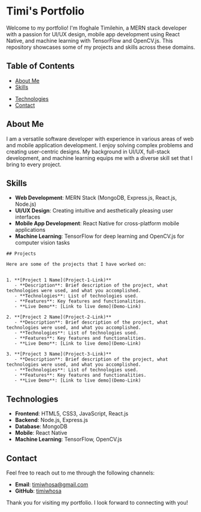 # Timi's Portfolio

Welcome to my portfolio! I'm Ifoghale Timilehin, a MERN stack developer with a passion for UI/UX design, mobile app development using React Native, and machine learning with TensorFlow and OpenCV.js. This repository showcases some of my projects and skills across these domains.

## Table of Contents

- [About Me](#about-me)
- [Skills](#skills)
<!-- - [Projects](#projects) -->
- [Technologies](#technologies)
- [Contact](#contact)

## About Me

I am a versatile software developer with experience in various areas of web and mobile application development. I enjoy solving complex problems and creating user-centric designs. My background in UI/UX, full-stack development, and machine learning equips me with a diverse skill set that I bring to every project.

## Skills

- **Web Development**: MERN Stack (MongoDB, Express.js, React.js, Node.js)
- **UI/UX Design**: Creating intuitive and aesthetically pleasing user interfaces
- **Mobile App Development**: React Native for cross-platform mobile applications
- **Machine Learning**: TensorFlow for deep learning and OpenCV.js for computer vision tasks
```
## Projects

Here are some of the projects that I have worked on:


1. **[Project 1 Name](Project-1-Link)**
   - **Description**: Brief description of the project, what technologies were used, and what you accomplished.
   - **Technologies**: List of technologies used.
   - **Features**: Key features and functionalities.
   - **Live Demo**: [Link to live demo](Demo-Link)

2. **[Project 2 Name](Project-2-Link)**
   - **Description**: Brief description of the project, what technologies were used, and what you accomplished.
   - **Technologies**: List of technologies used.
   - **Features**: Key features and functionalities.
   - **Live Demo**: [Link to live demo](Demo-Link)

3. **[Project 3 Name](Project-3-Link)**
   - **Description**: Brief description of the project, what technologies were used, and what you accomplished.
   - **Technologies**: List of technologies used.
   - **Features**: Key features and functionalities.
   - **Live Demo**: [Link to live demo](Demo-Link)
```
## Technologies

- **Frontend**: HTML5, CSS3, JavaScript, React.js
- **Backend**: Node.js, Express.js
- **Database**: MongoDB
- **Mobile**: React Native
- **Machine Learning**: TensorFlow, OpenCV.js

## Contact

Feel free to reach out to me through the following channels:

- **Email**: [timiwhosa@gmail.com](timiwhosa@gmail.com)
- **GitHub**: [timiwhosa](https://github.com/timiwhosa)
<!-- - **Portfolio**: [Timi](https://your-portfolio-website.com) -->

Thank you for visiting my portfolio. I look forward to connecting with you!

